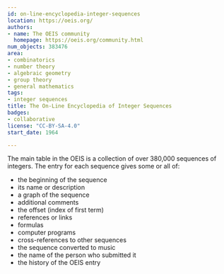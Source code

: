 ```yaml
---
id: on-line-encyclopedia-integer-sequences
location: https://oeis.org/
authors:
- name: The OEIS community
  homepage: https://oeis.org/community.html
num_objects: 383476
area:
- combinatorics
- number theory
- algebraic geometry
- group theory
- general mathematics
tags:
- integer sequences
title: The On-Line Encyclopedia of Integer Sequences
badges:
- collaborative
license: "CC-BY-SA-4.0"
start_date: 1964

---
```


The main table in the OEIS is a collection of over 380,000 sequences of integers. The entry for each sequence gives some or all of:

 * the beginning of the sequence
 * its name or description
 * a graph of the sequence
 * additional comments
 * the offset (index of first term)
 * references or links
 * formulas
 * computer programs
 * cross-references to other sequences
 * the sequence converted to music
 * the name of the person who submitted it
 * the history of the OEIS entry